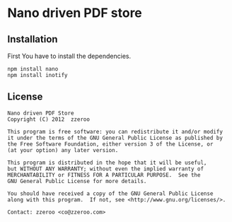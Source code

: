 Nano driven PDF store
=====================

Installation
------------
First You have to install the dependencies.    
 
    npm install nano
    npm install inotify


License
-------
    Nano driven PDF Store
    Copyright (C) 2012  zzeroo

    This program is free software: you can redistribute it and/or modify
    it under the terms of the GNU General Public License as published by
    the Free Software Foundation, either version 3 of the License, or
    (at your option) any later version.

    This program is distributed in the hope that it will be useful,
    but WITHOUT ANY WARRANTY; without even the implied warranty of
    MERCHANTABILITY or FITNESS FOR A PARTICULAR PURPOSE.  See the
    GNU General Public License for more details.

    You should have received a copy of the GNU General Public License
    along with this program.  If not, see <http://www.gnu.org/licenses/>.

    Contact: zzeroo <co@zzeroo.com>

